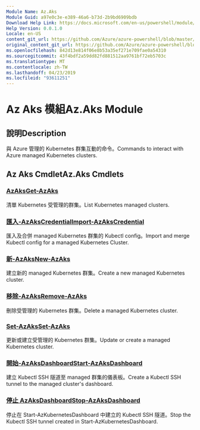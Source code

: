 ```yaml
---
Module Name: Az.Aks
Module Guid: a97e0c3e-e389-46a6-b73d-2b9bd6909bdb
Download Help Link: https://docs.microsoft.com/en-us/powershell/module/az.aks
Help Version: 0.0.1.0
Locale: en-US
content_git_url: https://github.com/Azure/azure-powershell/blob/master/src/Aks/Aks/help/Az.Aks.md
original_content_git_url: https://github.com/Azure/azure-powershell/blob/master/src/Aks/Aks/help/Az.Aks.md
ms.openlocfilehash: 842d13e814f06e8b53a35ef271e709fae0a54310
ms.sourcegitcommit: 43f4bdf2a59dd82fd881512aa9761bf72eb5703c
ms.translationtype: MT
ms.contentlocale: zh-TW
ms.lasthandoff: 04/23/2019
ms.locfileid: "93611251"
---
```

# <span data-ttu-id="91cd2-101">Az Aks 模組</span><span class="sxs-lookup"><span data-stu-id="91cd2-101">Az.Aks Module</span></span>
## <span data-ttu-id="91cd2-102">說明</span><span class="sxs-lookup"><span data-stu-id="91cd2-102">Description</span></span>
<span data-ttu-id="91cd2-103">與 Azure 管理的 Kubernetes 群集互動的命令。</span><span class="sxs-lookup"><span data-stu-id="91cd2-103">Commands to interact with Azure managed Kubernetes clusters.</span></span>

## <span data-ttu-id="91cd2-104">Az Aks Cmdlet</span><span class="sxs-lookup"><span data-stu-id="91cd2-104">Az.Aks Cmdlets</span></span>
### [<span data-ttu-id="91cd2-105">AzAks</span><span class="sxs-lookup"><span data-stu-id="91cd2-105">Get-AzAks</span></span>](Get-AzAks.md)
<span data-ttu-id="91cd2-106">清單 Kubernetes 受管理的群集。</span><span class="sxs-lookup"><span data-stu-id="91cd2-106">List Kubernetes managed clusters.</span></span>

### [<span data-ttu-id="91cd2-107">匯入-AzAksCredential</span><span class="sxs-lookup"><span data-stu-id="91cd2-107">Import-AzAksCredential</span></span>](Import-AzAksCredential.md)
<span data-ttu-id="91cd2-108">匯入及合併 managed Kubernetes 群集的 Kubectl config。</span><span class="sxs-lookup"><span data-stu-id="91cd2-108">Import and merge Kubectl config for a managed Kubernetes Cluster.</span></span>

### [<span data-ttu-id="91cd2-109">新-AzAks</span><span class="sxs-lookup"><span data-stu-id="91cd2-109">New-AzAks</span></span>](New-AzAks.md)
<span data-ttu-id="91cd2-110">建立新的 managed Kubernetes 群集。</span><span class="sxs-lookup"><span data-stu-id="91cd2-110">Create a new managed Kubernetes cluster.</span></span>

### [<span data-ttu-id="91cd2-111">移除-AzAks</span><span class="sxs-lookup"><span data-stu-id="91cd2-111">Remove-AzAks</span></span>](Remove-AzAks.md)
<span data-ttu-id="91cd2-112">刪除受管理的 Kubernetes 群集。</span><span class="sxs-lookup"><span data-stu-id="91cd2-112">Delete a managed Kubernetes cluster.</span></span>

### [<span data-ttu-id="91cd2-113">Set-AzAks</span><span class="sxs-lookup"><span data-stu-id="91cd2-113">Set-AzAks</span></span>](Set-AzAks.md)
<span data-ttu-id="91cd2-114">更新或建立受管理的 Kubernetes 群集。</span><span class="sxs-lookup"><span data-stu-id="91cd2-114">Update or create a managed Kubernetes cluster.</span></span>

### [<span data-ttu-id="91cd2-115">開始-AzAksDashboard</span><span class="sxs-lookup"><span data-stu-id="91cd2-115">Start-AzAksDashboard</span></span>](Start-AzAksDashboard.md)
<span data-ttu-id="91cd2-116">建立 Kubectl SSH 隧道至 managed 群集的儀表板。</span><span class="sxs-lookup"><span data-stu-id="91cd2-116">Create a Kubectl SSH tunnel to the managed cluster's dashboard.</span></span>

### [<span data-ttu-id="91cd2-117">停止 AzAksDashboard</span><span class="sxs-lookup"><span data-stu-id="91cd2-117">Stop-AzAksDashboard</span></span>](Stop-AzAksDashboard.md)
<span data-ttu-id="91cd2-118">停止在 Start-AzKubernetesDashboard 中建立的 Kubectl SSH 隧道。</span><span class="sxs-lookup"><span data-stu-id="91cd2-118">Stop the Kubectl SSH tunnel created in Start-AzKubernetesDashboard.</span></span>

